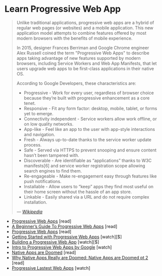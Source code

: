 # Learn Progressive Web App

>Unlike traditional applications, progressive web apps are a hybrid of regular web pages (or websites) and a mobile application. This new application model attempts to combine features offered by most modern browsers with the benefits of mobile experience.
>
>In 2015, designer Frances Berriman and Google Chrome engineer Alex Russell coined the term "Progressive Web Apps" to describe apps taking advantage of new features supported by modern browsers, including Service Workers and Web App Manifests, that let users upgrade web apps to be first-class applications in their native OS.
>
>According to Google Developers, these characteristics are:
>
> * Progressive - Work for every user, regardless of browser choice because they’re built with progressive enhancement as a core tenet.
> * Responsive - Fit any form factor: desktop, mobile, tablet, or forms yet to emerge.
> * Connectivity independent - Service workers allow work offline, or on low quality networks.
> * App-like - Feel like an app to the user with app-style interactions and navigation.
> * Fresh - Always up-to-date thanks to the service worker update process.
> * Safe - Served via HTTPS to prevent snooping and ensure content hasn’t been tampered with.
> * Discoverable - Are identifiable as “applications” thanks to W3C manifests[6] and service worker registration scope allowing search engines to find them.
> * Re-engageable - Make re-engagement easy through features like push notifications.
> * Installable - Allow users to “keep” apps they find most useful on their home screen without the hassle of an app store.
> * Linkable - Easily shared via a URL and do not require complex installation.
>
><cite>&#8212; [Wikipedia](https://en.wikipedia.org/wiki/Progressive_web_app)</cite>

* [Progressive Web Apps](https://developers.google.com/web/progressive-web-apps/) [read]
* [A Beginner’s Guide To Progressive Web Apps](https://www.smashingmagazine.com/2016/08/a-beginners-guide-to-progressive-web-apps/) [read]
* [Progressive Web Apps](https://developers.google.com/web/progressive-web-apps/) [read]
* [Getting Started with Progressive Web Apps](https://www.pluralsight.com/courses/web-apps-progressive-getting-started) [watch][$]
* [Building a Progressive Web App](https://www.lynda.com/CSS-tutorials/Building-Progressive-Web-App/518052-2.html) [watch][$]
* [Intro to Progressive Web Apps by Google](https://www.udacity.com/course/intro-to-progressive-web-apps--ud811) [watch]
* [Native Apps are Doomed](https://medium.com/javascript-scene/native-apps-are-doomed-ac397148a2c0#.rfw9hdym6) [read]
* [Why Native Apps Really are Doomed: Native Apps are Doomed pt 2](https://medium.com/javascript-scene/why-native-apps-really-are-doomed-native-apps-are-doomed-pt-2-e035b43170e9#.qjrm13yj3) [read]
* [Progressive Lastest Web Apps](https://pwa.rocks/) [watch]
